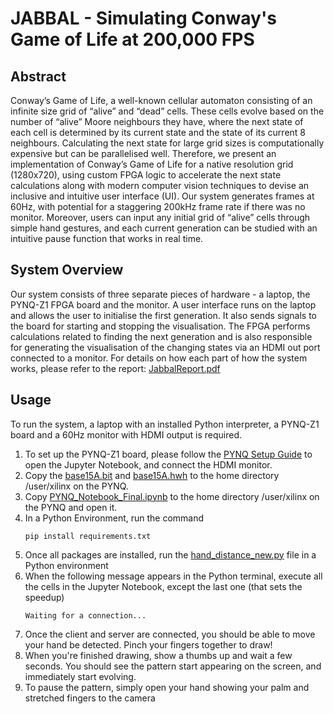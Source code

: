 # JABBAL - Simulating Conway's Game of Life at 200,000 FPS
## Abstract
Conway’s Game of Life, a well-known cellular automaton consisting of an infinite size grid of “alive” and “dead” cells. These cells evolve based on the number of “alive” Moore neighbours they have, where the next state of each cell is determined by its current state and the state of its current 8 neighbours. Calculating the next state for large grid sizes is computationally expensive but can be parallelised well. Therefore, we present an implementation of Conway’s Game of Life for a native resolution grid (1280x720), using custom FPGA logic to accelerate the next state calculations along with modern computer vision techniques to devise an inclusive and intuitive user interface (UI). Our system generates frames at 60Hz, with potential for a staggering 200kHz frame rate if there was no monitor. Moreover, users can input any initial grid of “alive” cells through simple hand gestures, and each current generation can be studied with an intuitive pause function that works in real time.

## System Overview
Our system consists of three separate pieces of hardware - a laptop, the PYNQ-Z1 FPGA board and the monitor. A user interface runs on the laptop and allows the user to initialise the first generation. It also sends signals to the board for starting and stopping the visualisation. The FPGA performs calculations related to finding the next generation and is also responsible for generating the visualisation of the changing states via an HDMI out port connected to a monitor. For details on how each part of how the system works, please refer to the report: [JabbalReport.pdf](https://github.com/lolzio5/JABBAL/blob/main/JabbalReport.pdf)

## Usage
To run the system, a laptop with an installed Python interpreter, a PYNQ-Z1 board and a 60Hz monitor with HDMI output is required. 

1. To set up the PYNQ-Z1 board, please follow the [PYNQ Setup Guide](https://pynq.readthedocs.io/en/latest/getting_started/pynq_z1_setup.html) to open the Jupyter Notebook, and connect the HDMI monitor.
2. Copy the [base15A.bit](https://github.com/lolzio5/JABBAL/blob/main/Generated%20bit%20and%20hwh%20files/base15A.bit) and [base15A.hwh](https://github.com/lolzio5/JABBAL/blob/main/Generated%20bit%20and%20hwh%20files/base15A.hwh) to the home directory /user/xilinx on the PYNQ.
3. Copy [PYNQ_Notebook_Final.ipynb](https://github.com/lolzio5/JABBAL/blob/main/Notebooks/PYNQ_Notebook_Final.ipynb) to the home directory /user/xilinx on the PYNQ and open it.
4. In a Python Environment, run the command
   ```shell
   pip install requirements.txt
   ```
6. Once all packages are installed, run the [hand_distance_new.py](https://github.com/lolzio5/JABBAL/blob/main/UI/hand_detection/hand_distance_new.py) file in a Python environment
7. When the following message appears in the Python terminal, execute all the cells in the Jupyter Notebook, except the last one (that sets the speedup)
   ```
   Waiting for a connection...
   ```
8. Once the client and server are connected, you should be able to move your hand be detected. Pinch your fingers together to draw!
9. When you're finished drawing, show a thumbs up and wait a few seconds. You should see the pattern start appearing on the screen, and immediately start evolving.
10. To pause the pattern, simply open your hand showing your palm and stretched fingers to the camera

